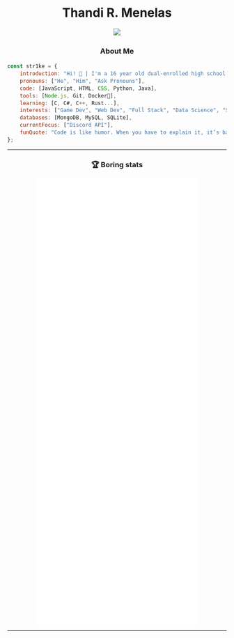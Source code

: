 <!---
RealStr1ke/RealStr1ke is a ✨ special ✨ repository because its `README.md` (this file) appears on your GitHub profile.
You can click the Preview link to take a look at your changes.
--->

<h1 align="center">Thandi R. Menelas</h2>

<div align="center"><img src="https://user-images.githubusercontent.com/49248449/144116426-307bc795-ce75-4690-9cb1-4a0a3a258647.png" /></div>
</p>

<h3 align="center">About Me</h3>

```JavaScript
const str1ke = {
    introduction: "Hi! 👋 | I'm a 16 year old dual-enrolled high school student who just programs random projects for fun.",
    pronouns: ["He", "Him", "Ask Pronouns"],
    code: [JavaScript, HTML, CSS, Python, Java],
    tools: [Node.js, Git, Docker🐳],
    learning: [C, C#, C++, Rust...],
    interests: ["Game Dev", "Web Dev", "Full Stack", "Data Science", "Servers"],
    databases: [MongoDB, MySQL, SQLite],
    currentFocus: ["Discord API"],
    funQuote: "Code is like humor. When you have to explain it, it’s bad. – Cory House"
};
```

<hr>
<!---
<h3 align="center">Discord Status</h3>
<p align="center">
    <a href="https://discord.com/users/411641088944766982">
        <img alt="discord profile presence" src="https://lanyard-profile-readme.vercel.app/api/411641088944766982?idleMessage=Probably%20busy%20torturing%20myself%20with%20programming%20errors....&theme=dark" />
    </a>
</p>
<hr>
--->

<h3 align="center">🏆 Boring stats</h3>
<p align="center">
    <a href="https://metrics.lecoq.io/about/RealStr1ke">
        <img align="center" src="https://github.com/RealStr1ke/RealStr1ke/blob/main/assets/main.svg" />
    </a>

</p>

<hr>
<!--
<h3 align="center">Profile Card</h3>
<p align="center">
    <a href="https://github.com/anuraghazra/github-readme-stats">
        <img align="center" src="https://github-readme-stats.vercel.app/api?username=RealStr1ke&show_icons=true&theme=tokyonight&hide_border=true" />
    </a>
    <br>
    <a href="https://github.com/anuraghazra/github-readme-stats">
        <img align="center" src="https://github-readme-stats.vercel.app/api/top-langs/?username=anuraghazra&layout=compact&theme=tokyonight&hide_border=true&langs_count=6&card_width=445" />
    </a>
</p>
-->

